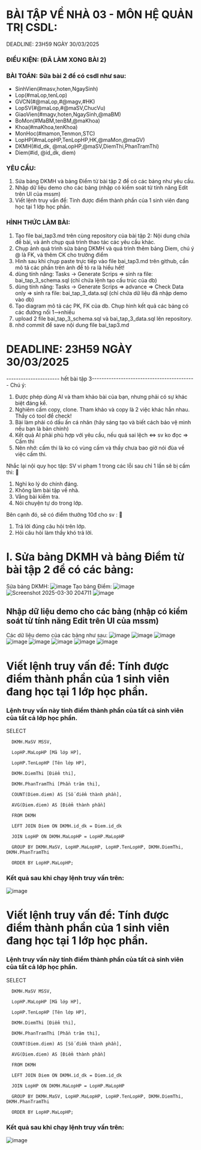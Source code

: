 # BÀI TẬP VỀ NHÀ 03 - MÔN HỆ QUẢN TRỊ CSDL:

DEADLINE: 23H59 NGÀY 30/03/2025

### ĐIỀU KIỆN: (ĐÃ LÀM XONG BÀI 2)

### BÀI TOÁN: Sửa bài 2 để có csdl như sau:
  + SinhVien(#masv,hoten,NgaySinh)
  + Lop(#maLop,tenLop)
  + GVCN(#@maLop,#@magv,#HK)
  + LopSV(#@maLop,#@maSV,ChucVu)
  + GiaoVien(#magv,hoten,NgaySinh,@maBM)
  + BoMon(#MaBM,tenBM,@maKhoa)
  + Khoa(#maKhoa,tenKhoa)
  + MonHoc(#mamon,Tenmon,STC)
  + LopHP(#maLopHP,TenLopHP,HK,@maMon,@maGV)
  + DKMH(#id_dk, @maLopHP,@maSV,DiemThi,PhanTramThi)
  + Diem(#id, @id_dk, diem)

### YÊU CẦU:
1. Sửa bảng DKMH và bảng Điểm từ bài tập 2 để có các bảng như yêu cầu.
2. Nhập dữ liệu demo cho các bảng (nhập có kiểm soát từ tính năng Edit trên UI của mssm)
3. Viết lệnh truy vấn để: Tính được điểm thành phần của 1 sinh viên đang học tại 1 lớp học phần.

### HÌNH THỨC LÀM BÀI:
1. Tạo file bai_tap3.md trên cùng repository của bài tập 2:
   Nội dung chứa đề bài, và ảnh chụp quá trình thao tác các yêu cầu khác.
2. Chụp ảnh quá trình sửa bảng DKMH và quá trình thêm bảng Diem, chú ý @ là FK, và thêm CK cho trường điểm
3. Hình sau khi chụp paste trực tiếp vào file bai_tap3.md trên github, cần mô tả các phần trên ảnh để tỏ ra là hiểu hết!
4. dùng tính năng: Tasks -> Generate Scrips => sinh ra file: bai_tap_3_schema.sql  (chỉ chứa lệnh tạo cấu trúc của db)
5. dùng tính năng: Tasks -> Generate Scrips => advance => Check Data only => sinh ra file: bai_tap_3_data.sql  (chỉ chứa dữ liệu đã nhập demo vào db)
6. Tạo diagram mô tả các PK, FK của db. Chụp hình kết quả các bảng có các đường nối 1-->nhiều
7. upload 2 file  bai_tap_3_schema.sql và bai_tap_3_data.sql lên repository.
8. nhớ commit để save nội dung file bai_tap3.md

# DEADLINE: 23H59 NGÀY 30/03/2025

---------------------- hết bài tập 3-------------------------------------------
Chú ý:
1. Được phép dùng AI và tham khảo bài của bạn, nhưng phải có sự khác biệt đáng kể.
2. Nghiêm cấm copy, clone. Tham khảo và copy là 2 việc khác hẳn nhau. Thầy có tool để check!
3. Bài làm phải có dấu ấn cá nhân (hãy sáng tạo và biết cách bảo vệ mình nếu bạn là bản chính)
4. Kết quả AI phải phù hợp với yêu cầu, nếu quá sai lệch <=> sv ko đọc => Cấm thi
5. Nên nhớ: cấm thi là ko có vùng cấm và thầy chưa bao giờ nói đùa về việc cấm thi.

Nhắc lại nội quy học tập:
SV vi phạm 1 trong các lỗi sau chỉ 1 lần sẽ bị cấm thi: 🚫
1. Nghỉ ko lý do chính đáng.
2. Không làm bài tập về nhà.
3. Vắng bài kiểm tra.
4. Nói chuyện tự do trong lớp.

Bên cạnh đó, sẽ có điểm thưởng 10đ cho sv :  🎁
1. Trả lời đúng câu hỏi trên lớp.
2. Hỏi câu hỏi làm thầy khó trả lời.

# I. Sửa bảng DKMH và bảng Điểm từ bài tập 2 để có các bảng:
Sửa bảng DKMH:
![image](https://github.com/user-attachments/assets/d8a4b141-e37c-4057-87a6-d20a06d6f703)
Tạo bảng Điểm:
![image](https://github.com/user-attachments/assets/1a8d4a1e-40da-47f2-aab9-4ead5229596c)
![Screenshot 2025-03-30 204711](https://github.com/user-attachments/assets/e55540d0-5436-4bd8-9a11-59654f9247ab)
![image](https://github.com/user-attachments/assets/fc1d96b8-1c92-44e1-bdb0-91b68538df47)

## Nhập dữ liệu demo cho các bảng (nhập có kiểm soát từ tính năng Edit trên UI của mssm)
Các dữ liệu demo của các bảng như sau:
![image](https://github.com/user-attachments/assets/10f185cc-6789-4474-84c4-96274b47beef)
![image](https://github.com/user-attachments/assets/cc915113-e7ef-4ba7-8f5b-b2a78d5f3a13)
![image](https://github.com/user-attachments/assets/fbeed0b2-f73a-4062-ae40-8fa832b571e5)
![image](https://github.com/user-attachments/assets/7ce207b5-646a-478c-a8bc-03bc88568a10)
![image](https://github.com/user-attachments/assets/c8bffc9b-5bb8-4e0a-a8d9-06d1dd5a46e1)
![image](https://github.com/user-attachments/assets/d4fa519e-e6b2-4288-97fa-d063913c3397)
![image](https://github.com/user-attachments/assets/b9b56b43-f2b6-43f2-b694-47d37e36daeb)
![image](https://github.com/user-attachments/assets/ee9a30f5-d897-43bc-813f-c222eb81d75b)

# Viết lệnh truy vấn để: Tính được điểm thành phần của 1 sinh viên đang học tại 1 lớp học phần.
### Lệnh truy vấn này tính điểm thành phần của tất cả sinh viên của tất cả lớp học phần.
  SELECT 
  
      DKMH.MaSV MSSV, 
      
      LopHP.MaLopHP [Mã lớp HP], 
      
      LopHP.TenLopHP [Tên lớp HP], 
      
      DKMH.DiemThi [Điểm thi], 
      
      DKMH.PhanTramThi [Phần trăm thi], 
      
  	  COUNT(Diem.diem) AS [Số điểm thành phần],
   
      AVG(Diem.diem) AS [Điểm thành phần]

      FROM DKMH
  
      LEFT JOIN Diem ON DKMH.id_dk = Diem.id_dk
  
      JOIN LopHP ON DKMH.MaLopHP = LopHP.MaLopHP
  
      GROUP BY DKMH.MaSV, LopHP.MaLopHP, LopHP.TenLopHP, DKMH.DiemThi, DKMH.PhanTramThi
  
      ORDER BY LopHP.MaLopHP;

### Kết quả sau khi chạy lệnh truy vấn trên:
![image](https://github.com/user-attachments/assets/7ff18170-9140-485f-815c-8a46a64c41f2)

# Viết lệnh truy vấn để: Tính được điểm thành phần của 1 sinh viên đang học tại 1 lớp học phần.
### Lệnh truy vấn này tính điểm thành phần của tất cả sinh viên của tất cả lớp học phần.

  SELECT 
  
      DKMH.MaSV MSSV, 
      
      LopHP.MaLopHP [Mã lớp HP], 
      
      LopHP.TenLopHP [Tên lớp HP], 
      
      DKMH.DiemThi [Điểm thi], 
      
      DKMH.PhanTramThi [Phần trăm thi], 
      
  	  COUNT(Diem.diem) AS [Số điểm thành phần],
   
      AVG(Diem.diem) AS [Điểm thành phần]
      
      FROM DKMH
  
      LEFT JOIN Diem ON DKMH.id_dk = Diem.id_dk
  
      JOIN LopHP ON DKMH.MaLopHP = LopHP.MaLopHP
  
      GROUP BY DKMH.MaSV, LopHP.MaLopHP, LopHP.TenLopHP, DKMH.DiemThi, DKMH.PhanTramThi
  
      ORDER BY LopHP.MaLopHP;

 ### Kết quả sau khi chạy lệnh truy vấn trên:
![image](https://github.com/user-attachments/assets/5066220b-aba2-4cea-91f4-48355979b410)



